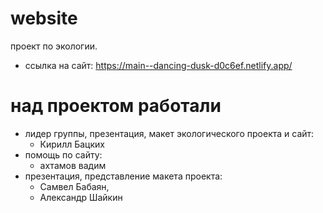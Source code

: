 # website
проект по экологии.
* ссылка на сайт: https://main--dancing-dusk-d0c6ef.netlify.app/


# над проектом работали
- лидер группы, презентация, макет экологического проекта и сайт: 
  - Кирилл Бацких
- помощь по сайту:
  - ахтамов вадим
- презентация, представление макета проекта: 
  - Самвел Бабаян, 
  - Александр Шайкин
